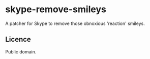 # skype-remove-smileys
A patcher for Skype to remove those obnoxious 'reaction' smileys.

## Licence
Public domain.
